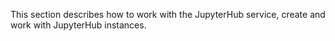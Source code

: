 This section describes how to work with the JupyterHub service, create and work with JupyterHub instances.